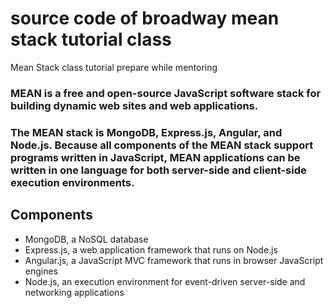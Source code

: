 # source code of broadway mean stack tutorial class 
Mean Stack class tutorial prepare while mentoring

 ### MEAN is a free and open-source JavaScript software stack for building dynamic web sites and web applications.
 ### The MEAN stack is MongoDB, Express.js, Angular, and Node.js. Because all components of the MEAN stack support programs written in JavaScript, MEAN applications can be written in one language for both server-side and client-side execution environments.
## Components

 *  MongoDB, a NoSQL database
 *  Express.js, a web application framework that runs on Node.js
 *  Angular.js, a JavaScript MVC framework that runs in browser JavaScript engines
 *  Node.js, an execution environment for event-driven server-side and networking applications
